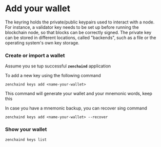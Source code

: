 # Add your wallet

The keyring holds the private/public keypairs used to interact with a node. For instance, a validator key needs to be set up before running the blockchain node, so that blocks can be correctly signed. The private key can be stored in different locations, called "backends", such as a file or the operating system's own key storage.

### Create or import a wallet

Assume you se tup successful **`zenchaind`** application

To add a new key using the following command

```text
zenchaind keys add <name-your-wallet> 
```

This command will generate your wallet and your mnemonic words, keep this 

In case you have a mnemonic backup, you can recover sing command

```text
zenchaind keys add <name-your-wallet> --recover
```

###  Show your wallet <a id="available-backends-for-the-keyring"></a>

```text
zenchaind keys list
```



